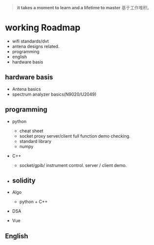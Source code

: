 >  **it takes a moment to learn and a lifetime to master**
基于工作堆积。
# working Roadmap
- wifi standards/dvt
- antena designs related.
- programming
- english
- hardware basis
## hardware basis
- Antena basics
- spectrum analyzer basics(N9020/U2049)

## programming
- python
    - cheat sheet
    - socket proxy server/client full function demo checking.
    - standard library 
    - numpy

- C++

    - socket/gpib/ instrument control. server / client demo.
- solidity
    - 
- Algo
    - python + C++
- DSA
- Vue

## English